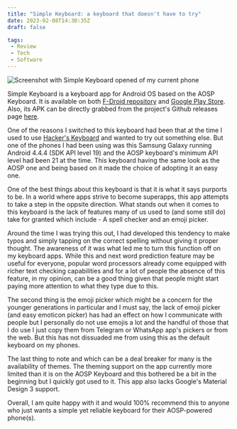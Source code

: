 ```yaml
---
title: "Simple Keyboard: a keyboard that doesn't have to try"
date: 2023-02-08T14:30:35Z
draft: false

tags:
 - Review
 - Tech
 - Software
---
```


![Screenshot with Simple Keyboard opened of my current phone](/simple-keyboard_screenshot.png)

Simple Keyboard is a keyboard app for Android OS based on the AOSP Keyboard. It is available on both [F-Droid repository](https://f-droid.org/packages/rkr.simplekeyboard.inputmethod/) and [Google Play Store](https://play.google.com/store/apps/details?id=rkr.simplekeyboard.inputmethod). Also, its APK can be directly grabbed from the project's Github releases page [here](https://github.com/rkkr/simple-keyboard/releases/).

One of the reasons I switched to this keyboard had been that at the time I used to use [Hacker's Keyboard](https://github.com/klausw/hackerskeyboard) and wanted to try out something else. But one of the phones I had been using was this Samsung Galaxy running Android 4.4.4 (SDK API level 19) and the AOSP keyboard's minimum API level had been 21 at the time. This keyboard having the same look as the AOSP one and being based on it made the choice of adopting it an easy one.

One of the best things about this keyboard is that it is what it says purports to be. In a world where apps strive to become superapps, this app attempts to take a step in the oppsite direction. What stands out when it comes to this keyboard is the lack of features many of us used to (and some still do) take for granted which include - A spell checker and an emoji picker.

Around the time I was trying this out, I had developed this tendency to make typos and simply tapping on the correct spelling without giving it proper thought. The awareness of it was what led me to turn this function off on my keyboard apps. While this and next word prediction feature may be useful for everyone, popular word processors already come equipped with richer text checking capabilities and for a lot of people the absence of this feature, in my opinion, can be a good thing given that people might start paying more attention to what they type due to this.

The second thing is the emoji picker which might be a concern for the younger generations in particular and I must say, the lack of emoji picker (and easy emoticon picker) has had an effect on how I communicate with people but I personally do not use emojis a lot and the handful of those that I do use I just copy them from Telegram or WhatsApp app's pickers or from the web. But this has not dissuaded me from using this as the default keyboard on my phones.

The last thing to note and which can be a deal breaker for many is the availability of themes. The theming support on the app currently more limited than it is on the AOSP Keyboard and this bothered be a bit in the beginning but I quickly got used to it. This app also lacks Google's Material Design 3 support.

Overall, I am quite happy with it and would 100% recommend this to anyone who just wants a simple yet reliable keyboard for their AOSP-powered phone(s).
